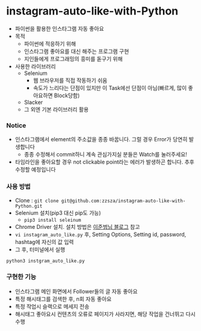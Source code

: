 # instagram-auto-like-with-Python
- 파이썬을 활용한 인스타그램 자동 좋아요
- 목적
    - 파이썬에 적응하기 위해
    - 인스타그램 좋아요를 대신 해주는 프로그램 구현
    - 지인들에게 프로그래밍의 흥미를 돋구기 위해
- 사용한 라이브러리
    - Selenium
        - 웹 브라우저를 직접 작동하기 쉬움
        - 속도가 느리다는 단점이 있지만 이 Task에선 단점이 아님(빠르게, 많이 좋아요하면 Block당함)
    - Slacker
    - 그 외엔 기본 라이브러리 활용

### Notice
- 인스타그램에서 element의 주소값을 종종 바꿉니다. 그럴 경우 Error가 당연히 발생합니다
    - 종종 수정해서 commit하니 계속 관심가지실 분들은 Watch를 눌러주세요!
- 타임라인을 좋아요할 경우 not clickable point라는 에러가 발생하곤 합니다. 추후 수정할 예정입니다

### 사용 방법
- Clone : ```git clone git@github.com:zzsza/instagram-auto-like-with-Python.git```
- Selenium 설치(pip3 대신 pip도 가능)
    - ```pip3 install seleinum```
- Chrome Driver 설치. 설치 방법은 [이준범님 블로그](https://beomi.github.io/2017/02/27/HowToMakeWebCrawler-With-Selenium/) 참고
- ```vi instagram_auto_like.py``` 후, Setting Options, Setting id, password, hashtag에 자신의 값 입력
- 그 후, 터미널에서 실행
```
python3 instgram_auto_like.py
```

### 구현한 기능
- 인스타그램 메인 화면에서 Follower들의 글 자동 좋아요
- 특정 해시태그를 검색한 후, n회 자동 좋아요
- 특정 작업시 슬랙으로 메세지 전송
- 해시태그 좋아요시 컨텐츠의 오류로 페이지가 사라지면, 해당 작업을 건너뛰고 다시 수행



